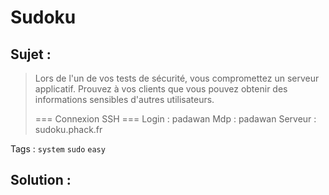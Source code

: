 # Sudoku

## Sujet :

> Lors de l'un de vos tests de sécurité, vous compromettez un serveur applicatif.
> Prouvez à vos clients que vous pouvez obtenir des informations sensibles d'autres utilisateurs.
>
> === Connexion SSH ===
> Login : padawan
> Mdp : padawan
> Serveur : sudoku.phack.fr

Tags : `system` `sudo` `easy`

## Solution :
